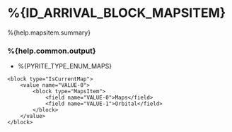 # %{ID_ARRIVAL_BLOCK_MAPSITEM}

%{help.mapsitem.summary}

### %{help.common.output}

-   %{PYRITE_TYPE_ENUM_MAPS}

```
<block type="IsCurrentMap">
    <value name="VALUE-0">
        <block type="MapsItem">
            <field name="VALUE-0">Maps</field>
            <field name="VALUE-1">Orbital</field>
        </block>
    </value>
</block>
```
